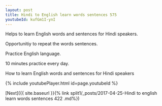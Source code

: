 ```yaml
---
layout: post
title: Hindi to English learn words sentences 575 
youtubeId: kufGm1I-ynI
---
```

 
 
Helps to learn English words and sentences for Hindi speakers.

Opportunitiy to repeat the words sentences. 

Practice English language. 
 
10 minutes practice every day. 
 
How to learn English words and sentences for Hindi speakers 
 
{% include youtubePlayer.html id=page.youtubeId %}
 
 
[Next]({{ site.baseurl }}{% link  split1/_posts/2017-04-25-Hindi to english learn words sentences 422 .md%})
 
